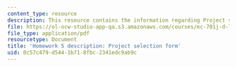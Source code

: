 ```yaml
---
content_type: resource
description: This resource contains the information regarding Project selection form.
file: https://ol-ocw-studio-app-qa.s3.amazonaws.com/courses/ec-701j-d-lab-i-development-fall-2009/0c57c479d5441b718fbc2341edc9ab9c_MITEC_701JF09_hw5.pdf
file_type: application/pdf
resourcetype: Document
title: 'Homework 5 description: Project selection form'
uid: 0c57c479-d544-1b71-8fbc-2341edc9ab9c
---
```

